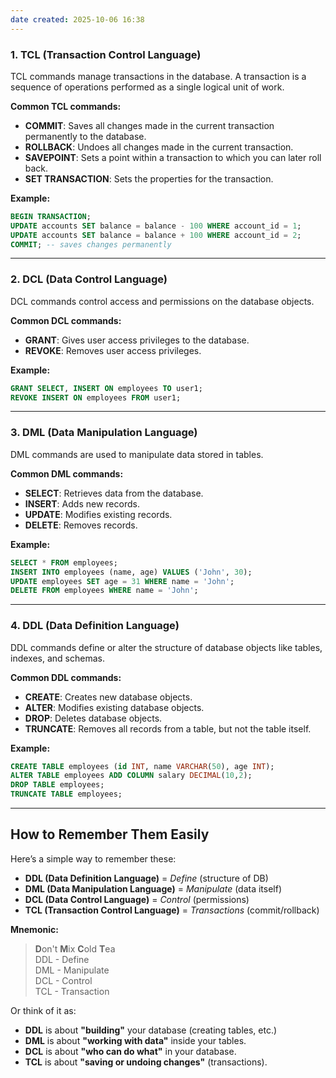 ```yaml
---
date created: 2025-10-06 16:38
---
```


### 1. **TCL (Transaction Control Language)**

TCL commands manage transactions in the database. A transaction is a sequence of operations performed as a single logical unit of work.

**Common TCL commands:**

- **COMMIT**: Saves all changes made in the current transaction permanently to the database.
- **ROLLBACK**: Undoes all changes made in the current transaction.
- **SAVEPOINT**: Sets a point within a transaction to which you can later roll back.
- **SET TRANSACTION**: Sets the properties for the transaction.

**Example:**

```sql
BEGIN TRANSACTION;
UPDATE accounts SET balance = balance - 100 WHERE account_id = 1;
UPDATE accounts SET balance = balance + 100 WHERE account_id = 2;
COMMIT; -- saves changes permanently
```

---

### 2. **DCL (Data Control Language)**

DCL commands control access and permissions on the database objects.

**Common DCL commands:**

- **GRANT**: Gives user access privileges to the database.
- **REVOKE**: Removes user access privileges.

**Example:**

```sql
GRANT SELECT, INSERT ON employees TO user1;
REVOKE INSERT ON employees FROM user1;
```

---

### 3. **DML (Data Manipulation Language)**

DML commands are used to manipulate data stored in tables.

**Common DML commands:**

- **SELECT**: Retrieves data from the database.
- **INSERT**: Adds new records.
- **UPDATE**: Modifies existing records.
- **DELETE**: Removes records.

**Example:**

```sql
SELECT * FROM employees;
INSERT INTO employees (name, age) VALUES ('John', 30);
UPDATE employees SET age = 31 WHERE name = 'John';
DELETE FROM employees WHERE name = 'John';
```

---

### 4. **DDL (Data Definition Language)**

DDL commands define or alter the structure of database objects like tables, indexes, and schemas.

**Common DDL commands:**

- **CREATE**: Creates new database objects.
- **ALTER**: Modifies existing database objects.
- **DROP**: Deletes database objects.
- **TRUNCATE**: Removes all records from a table, but not the table itself.

**Example:**

```sql
CREATE TABLE employees (id INT, name VARCHAR(50), age INT);
ALTER TABLE employees ADD COLUMN salary DECIMAL(10,2);
DROP TABLE employees;
TRUNCATE TABLE employees;
```

---

## How to Remember Them Easily

Here’s a simple way to remember these:

- **DDL (Data Definition Language)** = _Define_ (structure of DB)
- **DML (Data Manipulation Language)** = _Manipulate_ (data itself)
- **DCL (Data Control Language)** = _Control_ (permissions)
- **TCL (Transaction Control Language)** = _Transactions_ (commit/rollback)

**Mnemonic:**

> **D**on't **M**ix **C**old **T**ea\
> DDL - Define\
> DML - Manipulate\
> DCL - Control\
> TCL - Transaction

Or think of it as:

- **DDL** is about **"building"** your database (creating tables, etc.)
- **DML** is about **"working with data"** inside your tables.
- **DCL** is about **"who can do what"** in your database.
- **TCL** is about **"saving or undoing changes"** (transactions).
